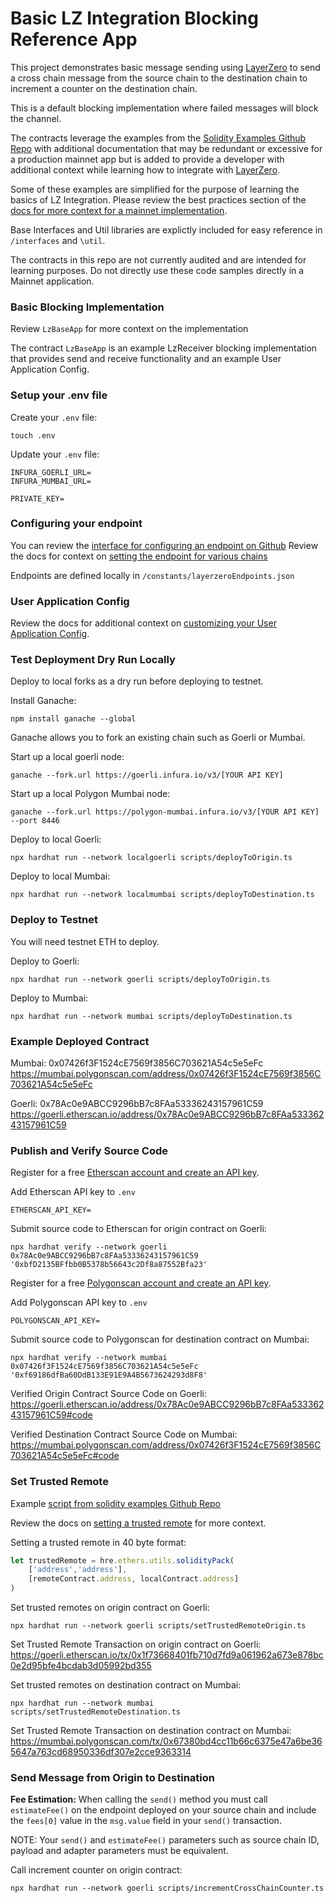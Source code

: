 # Basic LZ Integration Blocking Reference App

This project demonstrates basic message sending using [LayerZero](https://layerzero.network/) to send a cross chain message 
from the source chain to the destination chain to increment a counter on the destination chain.

This is a default blocking implementation where failed messages will block the channel.

The contracts leverage the examples from the [Solidity Examples Github Repo](https://github.com/LayerZero-Labs/solidity-examples)
with additional documentation that may be redundant or excessive for a production mainnet app but is added to
provide a developer with additional context while learning how to integrate with [LayerZero](https://layerzero.network/).

Some of these examples are simplified for the purpose of learning the basics of LZ Integration.  Please review
the best practices section of the [docs for more context for a mainnet implementation](https://layerzero.gitbook.io/docs/evm-guides/best-practice).

Base Interfaces and Util libraries are explictly included for easy reference in `/interfaces` and `\util`.

The contracts in this repo are not currently audited and are intended for learning purposes.  Do not directly use these code samples
directly in a Mainnet application.

### Basic Blocking Implementation

Review `LzBaseApp` for more context on the implementation

The contract `LzBaseApp` is an example LzReceiver blocking implementation that provides send and 
receive functionality and an example User Application Config.

### Setup your .env file

Create your `.env` file:
```shell
touch .env
```

Update your `.env` file:
```
INFURA_GOERLI_URL=
INFURA_MUMBAI_URL=

PRIVATE_KEY=
```

### Configuring your endpoint

You can review the [interface for configuring an endpoint on Github](https://github.com/LayerZero-Labs/solidity-examples/blob/main/contracts/interfaces/ILayerZeroEndpoint.sol)
Review the docs for context on [setting the endpoint for various chains](https://layerzero.gitbook.io/docs/technical-reference/mainnet/supported-chain-ids)

Endpoints are defined locally in `/constants/layerzeroEndpoints.json`

### User Application Config

Review the docs for additional context on [customizing your User Application Config](https://layerzero.gitbook.io/docs/evm-guides/ua-custom-configuration).

### Test Deployment Dry Run Locally

Deploy to local forks as a dry run before deploying to testnet.  

Install Ganache:
```shell
npm install ganache --global
```

Ganache allows you to fork an existing chain such as Goerli or Mumbai.

Start up a local goerli node:
```shell
ganache --fork.url https://goerli.infura.io/v3/[YOUR API KEY]
```

Start up a local Polygon Mumbai node:
```shell
ganache --fork.url https://polygon-mumbai.infura.io/v3/[YOUR API KEY] --port 8446
```

Deploy to local Goerli:
```shell
npx hardhat run --network localgoerli scripts/deployToOrigin.ts
```

Deploy to local Mumbai:
```shell
npx hardhat run --network localmumbai scripts/deployToDestination.ts
```

### Deploy to Testnet

You will need testnet ETH to deploy.

Deploy to Goerli:
```shell
npx hardhat run --network goerli scripts/deployToOrigin.ts
```

Deploy to Mumbai:
```shell
npx hardhat run --network mumbai scripts/deployToDestination.ts 
```

### Example Deployed Contract

Mumbai:  0x07426f3F1524cE7569f3856C703621A54c5e5eFc
https://mumbai.polygonscan.com/address/0x07426f3F1524cE7569f3856C703621A54c5e5eFc

Goerli: 0x78Ac0e9ABCC9296bB7c8FAa53336243157961C59
https://goerli.etherscan.io/address/0x78Ac0e9ABCC9296bB7c8FAa53336243157961C59


### Publish and Verify Source Code

Register for a free [Etherscan account and create an API key](https://etherscan.io/register).

Add Etherscan API key to `.env`
```
ETHERSCAN_API_KEY=
```

Submit source code to Etherscan for origin contract on Goerli:
```
npx hardhat verify --network goerli 0x78Ac0e9ABCC9296bB7c8FAa53336243157961C59 '0xbfD2135BFfbb0B5378b56643c2Df8a87552Bfa23' 
```

Register for a free [Polygonscan account and create an API key](https://polygonscan.com/register).

Add Polygonscan API key to `.env`
```
POLYGONSCAN_API_KEY=
```

Submit source code to Polygonscan for destination contract on Mumbai:
```
npx hardhat verify --network mumbai 0x07426f3F1524cE7569f3856C703621A54c5e5eFc '0xf69186dfBa60DdB133E91E9A4B5673624293d8F8' 
```

Verified Origin Contract Source Code on Goerli:  https://goerli.etherscan.io/address/0x78Ac0e9ABCC9296bB7c8FAa53336243157961C59#code

Verified Destination Contract Source Code on Mumbai:  https://mumbai.polygonscan.com/address/0x07426f3F1524cE7569f3856C703621A54c5e5eFc#code

### Set Trusted Remote

Example [script from solidity examples Github Repo](https://github.com/LayerZero-Labs/solidity-examples/blob/main/tasks/setTrustedRemote.js)

Review the docs on [setting a trusted remote](https://layerzero.gitbook.io/docs/evm-guides/master/set-trusted-remotes) for more context.


Setting a trusted remote in 40 byte format:
```typescript
let trustedRemote = hre.ethers.utils.solidityPack(
    ['address','address'],
    [remoteContract.address, localContract.address]
)
```

Set trusted remotes on origin contract on Goerli:
```shell
npx hardhat run --network goerli scripts/setTrustedRemoteOrigin.ts 
```

Set Trusted Remote Transaction on origin contract on Goerli:  https://goerli.etherscan.io/tx/0x1f73668401fb710d7fd9a061962a673e878bc0e2d95bfe4bcdab3d05992bd355

Set trusted remotes on destination contract on Mumbai:
```shell
npx hardhat run --network mumbai scripts/setTrustedRemoteDestination.ts 
```

Set Trusted Remote Transaction on destination contract on Mumbai:  https://mumbai.polygonscan.com/tx/0x67380bd4cc11b66c6375e47a6be365647a763cd68950336df307e2cce9363314


### Send Message from Origin to Destination

**Fee Estimation:**  When calling the `send()` method you must call `estimateFee()` on the endpoint deployed on your source chain
and include the `fees[0]` value in the `msg.value` field in your `send()` transaction.

NOTE:  Your `send()` and `estimateFee()` parameters such as source chain ID, payload and adapter parameters must be equivalent.

Call increment counter on origin contract:
```shell
npx hardhat run --network goerli scripts/incrementCrossChainCounter.ts
```